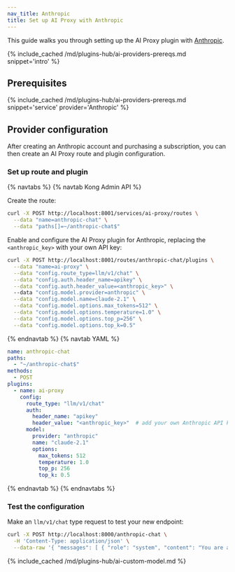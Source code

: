 ```yaml
---
nav_title: Anthropic
title: Set up AI Proxy with Anthropic
---
```


This guide walks you through setting up the AI Proxy plugin with [Anthropic](https://www.anthropic.com/).

{% include_cached /md/plugins-hub/ai-providers-prereqs.md snippet='intro' %}

## Prerequisites

{% include_cached /md/plugins-hub/ai-providers-prereqs.md snippet='service' provider='Anthropic' %}

## Provider configuration

After creating an Anthropic account and purchasing a subscription, you can then create an
AI Proxy route and plugin configuration.

### Set up route and plugin

{% navtabs %}
{% navtab Kong Admin API %}

Create the route:

```bash
curl -X POST http://localhost:8001/services/ai-proxy/routes \
  --data "name=anthropic-chat" \
  --data "paths[]=~/anthropic-chat$"
```

Enable and configure the AI Proxy plugin for Anthropic, replacing the `<anthropic_key>` with your own API key:

```bash
curl -X POST http://localhost:8001/routes/anthropic-chat/plugins \
  --data "name=ai-proxy" \
  --data "config.route_type=llm/v1/chat" \
  --data "config.auth.header_name=apikey" \
  --data "config.auth.header_value=<anthropic_key>" \ 
  --data "config.model.provider=anthropic" \
  --data "config.model.name=claude-2.1" \
  --data "config.model.options.max_tokens=512" \
  --data "config.model.options.temperature=1.0" \
  --data "config.model.options.top_p=256" \
  --data "config.model.options.top_k=0.5"
```

{% endnavtab %}
{% navtab YAML %}
```yaml
name: anthropic-chat
paths:
  - "~/anthropic-chat$"
methods:
  - POST
plugins:
  - name: ai-proxy
    config:
      route_type: "llm/v1/chat"
      auth:
        header_name: "apikey"
        header_value: "<anthropic_key>"  # add your own Anthropic API key
      model:
        provider: "anthropic"
        name: "claude-2.1"
        options:
          max_tokens: 512
          temperature: 1.0
          top_p: 256
          top_k: 0.5
```

{% endnavtab %}
{% endnavtabs %}

### Test the configuration

Make an `llm/v1/chat` type request to test your new endpoint:

```bash
curl -X POST http://localhost:8000/anthropic-chat \
  -H 'Content-Type: application/json' \
  --data-raw '{ "messages": [ { "role": "system", "content": "You are a mathematician" }, { "role": "user", "content": "What is 1+1?"} ] }'
```
{% include_cached /md/plugins-hub/ai-custom-model.md %}